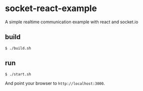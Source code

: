 
# socket-react-example
A simple realtime communication example with react and socket.io

## build

```
$ ./build.sh
```

## run

```
$ ./start.sh
```

And point your browser to `http://localhost:3000`. 